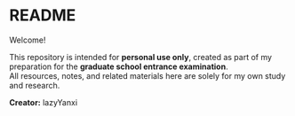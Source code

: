 # README
Welcome!

This repository is intended for **personal use only**, created as part of my preparation for the **graduate school entrance examination**.  
All resources, notes, and related materials here are solely for my own study and research.

**Creator:** lazyYanxi